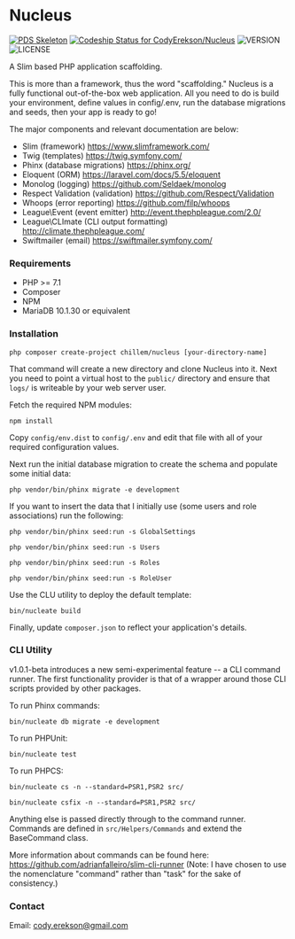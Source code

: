 Nucleus
=======

[![PDS Skeleton](https://img.shields.io/badge/pds-skeleton-blue.svg?style=flat-square)](https://github.com/php-pds/skeleton) [ ![Codeship Status for CodyErekson/Nucleus](https://app.codeship.com/projects/e0dd7b00-e11c-0135-9caa-3a15b47d4b16/status?branch=master)](https://app.codeship.com/projects/266583) ![VERSION](https://img.shields.io/badge/Version-1.2.0-blue.svg) ![LICENSE](https://img.shields.io/github/license/CodyErekson/Nucleus.svg)


A Slim based PHP application scaffolding.

This is more than a framework, thus the word "scaffolding." Nucleus is a fully functional out-of-the-box web application. All you need to do is build your environment, define values in config/.env, run the database migrations and seeds, then your app is ready to go!

The major components and relevant documentation are below:
- Slim (framework) https://www.slimframework.com/
- Twig (templates) https://twig.symfony.com/
- Phinx (database migrations) https://phinx.org/
- Eloquent (ORM) https://laravel.com/docs/5.5/eloquent
- Monolog (logging) https://github.com/Seldaek/monolog
- Respect Validation (validation) https://github.com/Respect/Validation
- Whoops (error reporting) https://github.com/filp/whoops
- League\Event (event emitter) http://event.thephpleague.com/2.0/
- League\CLImate (CLI output formatting) http://climate.thephpleague.com/
- Swiftmailer (email) https://swiftmailer.symfony.com/


### Requirements

- PHP >= 7.1
- Composer
- NPM
- MariaDB 10.1.30 or equivalent


### Installation

`php composer create-project chillem/nucleus [your-directory-name]`

That command will create a new directory and clone Nucleus into it. Next you need to point a virtual host to the `public/` directory and ensure that `logs/` is writeable by your web server user.

Fetch the required NPM modules: 

`npm install`

Copy `config/env.dist` to `config/.env` and edit that file with all of your required configuration values.

Next run the initial database migration to create the schema and populate some initial data:

`php vendor/bin/phinx migrate -e development`

If you want to insert the data that I initially use (some users and role associations) run the following:

`php vendor/bin/phinx seed:run -s GlobalSettings`

`php vendor/bin/phinx seed:run -s Users`

`php vendor/bin/phinx seed:run -s Roles`

`php vendor/bin/phinx seed:run -s RoleUser`

Use the CLU utility to deploy the default template:

`bin/nucleate build`
 
Finally, update `composer.json` to reflect your application's details.


### CLI Utility

v1.0.1-beta introduces a new semi-experimental feature -- a CLI command runner.
The first functionality provider is that of a wrapper around those CLI scripts provided by other packages.

To run Phinx commands:

`bin/nucleate db migrate -e development`

To run PHPUnit: 

`bin/nucleate test`

To run PHPCS:

`bin/nucleate cs -n --standard=PSR1,PSR2 src/`

`bin/nucleate csfix -n --standard=PSR1,PSR2 src/`

Anything else is passed directly through to the command runner. Commands are defined in `src/Helpers/Commands` and 
extend the BaseCommand class.

More information about commands can be found here: https://github.com/adrianfalleiro/slim-cli-runner 
(Note: I have chosen to use the nomenclature "command" rather than "task" for the sake of consistency.)

### Contact

Email: cody.erekson@gmail.com